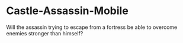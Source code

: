 # Castle-Assassin-Mobile
Will the assassin trying to escape from a fortress be able to overcome enemies stronger than himself?
